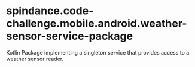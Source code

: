 # spindance.code-challenge.mobile.android.weather-sensor-service-package
Kotlin Package implementing a singleton service that provides access to a weather sensor reader.
